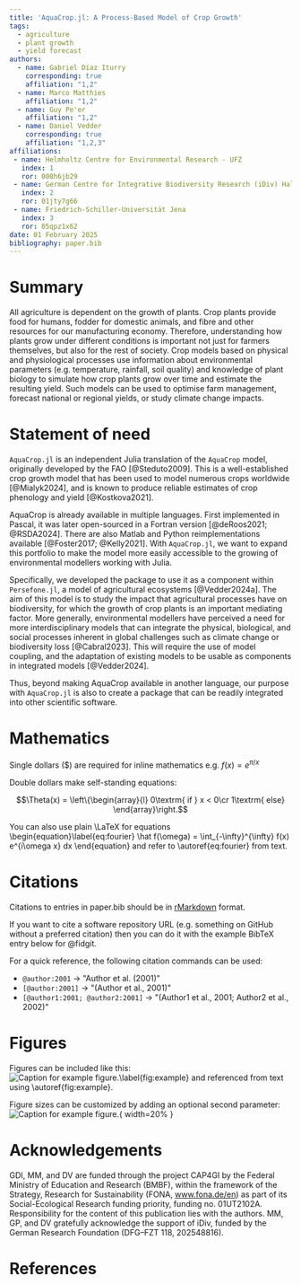 ```yaml
---
title: 'AquaCrop.jl: A Process-Based Model of Crop Growth'
tags:
  - agriculture
  - plant growth
  - yield forecast
authors:
  - name: Gabriel Díaz Iturry
    corresponding: true
	affiliation: "1,2"
  - name: Marco Matthies
    affiliation: "1,2"
  - name: Guy Pe'er
	affiliation: "1,2"
  - name: Daniel Vedder
    corresponding: true
	affiliation: "1,2,3"
affiliations:
 - name: Helmholtz Centre for Environmental Research - UFZ
   index: 1
   ror: 000h6jb29
 - name: German Centre for Integrative Biodiversity Research (iDiv) Halle-Jena-Leipzig
   index: 2
   ror: 01jty7g66
 - name: Friedrich-Schiller-Universität Jena
   index: 3
   ror: 05qpz1x62
date: 01 February 2025
bibliography: paper.bib
---
```


<!-- see documentation here: https://joss.readthedocs.io/en/latest/paper.html -->

<!-- set up a Github Action to auto-compile to PDF: https://github.com/marketplace/actions/open-journals-pdf-generator -->

# Summary

All agriculture is dependent on the growth of plants. Crop plants provide food
for humans, fodder for domestic animals, and fibre and other resources for our
manufacturing economy. Therefore, understanding how plants grow under different
conditions is important not just for farmers themselves, but also for the rest
of society. Crop models based on physical and physiological processes use information
about environmental parameters (e.g. temperature, rainfall, soil quality) and
knowledge of plant biology to simulate how crop plants grow over time and estimate
the resulting yield. Such models can be used to optimise farm management, 
forecast national or regional yields, or study climate change impacts.

# Statement of need

`AquaCrop.jl` is an independent Julia translation of the `AquaCrop` model, originally 
developed by the FAO [@Steduto2009]. This is a well-established crop growth model that 
has been used to model numerous crops worldwide [@Mialyk2024], and is known to produce 
reliable estimates of crop phenology and yield [@Kostkova2021].

AquaCrop is already available in multiple languages. First implemented in Pascal,
it was later open-sourced in a Fortran version [@deRoos2021; @RSDA2024]. There are
also Matlab and Python reimplementations available [@Foster2017; @Kelly2021]. With
`AquaCrop.jl`, we want to expand this portfolio to make the model more easily 
accessible to the growing of environmental modellers working with Julia.

Specifically, we developed the package to use it as a component within `Persefone.jl`,
a model of agricultural ecosystems [@Vedder2024a]. The aim of this model is to study
the impact that agricultural processes have on biodiversity, for which the growth of
crop plants is an important mediating factor. More generally, environmental modellers
have perceived a need for more interdisciplinary models that can integrate the
physical, biological, and social processes inherent in global challenges such as
climate change or biodiversity loss [@Cabral2023]. This will require the use of
model coupling, and the adaptation of existing models to be usable as components in
integrated models [@Vedder2024].

Thus, beyond making AquaCrop available in another language, our purpose with
`AquaCrop.jl` is also to create a package that can be readily integrated into other
scientific software.

<!-- the following content was copied from 
https://joss.readthedocs.io/en/latest/example_paper.html -->

# Mathematics

Single dollars ($) are required for inline mathematics e.g. $f(x) = e^{\pi/x}$

Double dollars make self-standing equations:

$$\Theta(x) = \left\{\begin{array}{l}
0\textrm{ if } x < 0\cr
1\textrm{ else}
\end{array}\right.$$

You can also use plain \LaTeX for equations
\begin{equation}\label{eq:fourier}
\hat f(\omega) = \int_{-\infty}^{\infty} f(x) e^{i\omega x} dx
\end{equation}
and refer to \autoref{eq:fourier} from text.

# Citations

Citations to entries in paper.bib should be in
[rMarkdown](http://rmarkdown.rstudio.com/authoring_bibliographies_and_citations.html)
format.

If you want to cite a software repository URL (e.g. something on GitHub without a preferred
citation) then you can do it with the example BibTeX entry below for @fidgit.

For a quick reference, the following citation commands can be used:
- `@author:2001`  ->  "Author et al. (2001)"
- `[@author:2001]` -> "(Author et al., 2001)"
- `[@author1:2001; @author2:2001]` -> "(Author1 et al., 2001; Author2 et al., 2002)"

# Figures

Figures can be included like this:
![Caption for example figure.\label{fig:example}](figure.png)
and referenced from text using \autoref{fig:example}.

Figure sizes can be customized by adding an optional second parameter:
![Caption for example figure.](figure.png){ width=20% }

# Acknowledgements

GDI, MM, and DV are funded through the project CAP4GI by the Federal Ministry of 
Education and Research (BMBF), within the framework of the Strategy, Research for 
Sustainability (FONA, www.fona.de/en) as part of its Social-Ecological Research 
funding priority, funding no. 01UT2102A. Responsibility for the content of this 
publication lies with the authors. MM, GP, and DV gratefully acknowledge the support 
of iDiv, funded by the German Research Foundation (DFG–FZT 118, 202548816).

# References
